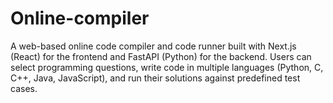 # Online-compiler
A web-based online code compiler and code runner built with Next.js (React) for the frontend and FastAPI (Python) for the backend. Users can select programming questions, write code in multiple languages (Python, C, C++, Java, JavaScript), and run their solutions against predefined test cases.
